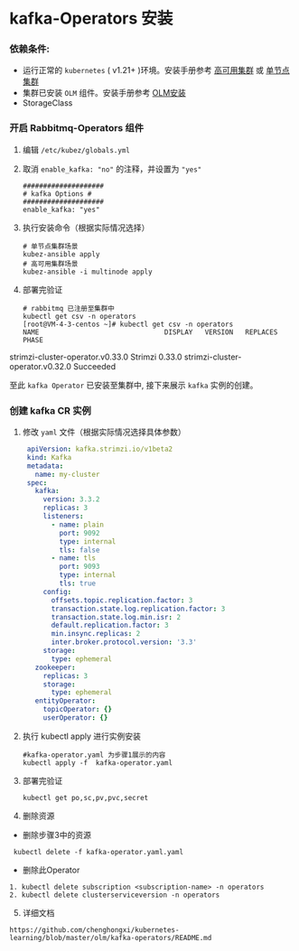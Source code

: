 # kafka-Operators 安装

### 依赖条件:
- 运行正常的 `kubernetes` ( v1.21+ )环境。安装手册参考 [高可用集群](../install/multinode.md) 或 [单节点集群](../install/all-in-one.md)
- 集群已安装 `OLM` 组件。安装手册参考 [OLM安装](../paas/olm.md)
- StorageClass
### 开启 Rabbitmq-Operators 组件
1. 编辑 `/etc/kubez/globals.yml`

2. 取消 `enable_kafka: "no"` 的注释，并设置为 `"yes"`
    ```shell
    ####################
    # kafka Options #
    ####################
    enable_kafka: "yes"
    ```
3. 执行安装命令（根据实际情况选择）
    ```shell
    # 单节点集群场景
    kubez-ansible apply
    # 高可用集群场景
    kubez-ansible -i multinode apply
    ```
4. 部署完验证
    ```shell
    # rabbitmq 已注册至集群中
    kubectl get csv -n operators
    [root@VM-4-3-centos ~]# kubectl get csv -n operators
    NAME                               DISPLAY   VERSION   REPLACES                           PHASE
strimzi-cluster-operator.v0.33.0   Strimzi   0.33.0    strimzi-cluster-operator.v0.32.0   Succeeded

至此 `kafka Operator` 已安装至集群中, 接下来展示 `kafka` 实例的创建。

### 创建 kafka CR 实例
1. 修改 `yaml` 文件（根据实际情况选择具体参数）
   ```yaml
    apiVersion: kafka.strimzi.io/v1beta2
    kind: Kafka
    metadata:
      name: my-cluster
    spec:
      kafka:
        version: 3.3.2
        replicas: 3
        listeners:
          - name: plain
            port: 9092
            type: internal
            tls: false
          - name: tls
            port: 9093
            type: internal
            tls: true
        config:
          offsets.topic.replication.factor: 3
          transaction.state.log.replication.factor: 3
          transaction.state.log.min.isr: 2
          default.replication.factor: 3
          min.insync.replicas: 2
          inter.broker.protocol.version: '3.3'
        storage:
          type: ephemeral
      zookeeper:
        replicas: 3
        storage:
          type: ephemeral
      entityOperator:
        topicOperator: {}
        userOperator: {}

   ```
2. 执行 kubectl apply 进行实例安装  
   ```shell
   #kafka-operator.yaml 为步骤1展示的内容
   kubectl apply -f  kafka-operator.yaml
   ```
3. 部署完验证
   ```shell
   kubectl get po,sc,pv,pvc,secret
   ```
4. 删除资源
- 删除步骤3中的资源
 ```shell
  kubectl delete -f kafka-operator.yaml.yaml
  ```
- 删除此Operator
```shell
1. kubectl delete subscription <subscription-name> -n operators
2. kubectl delete clusterserviceversion -n operators
```
5. 详细文档
```shell
https://github.com/chenghongxi/kubernetes-learning/blob/master/olm/kafka-operators/README.md
```
